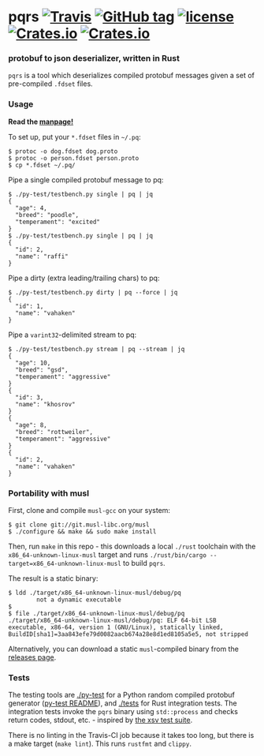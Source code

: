 # pqrs [![Travis](https://img.shields.io/travis/sevagh/pqrs.svg)](https://travis-ci.org/sevagh/pqrs) [![GitHub tag](https://img.shields.io/github/tag/sevagh/pqrs.svg)](https://github.com/sevagh/pqrs/releases) [![license](https://img.shields.io/github/license/sevagh/pqrs.svg)](https://github.com/sevagh/pqrs/blob/master/LICENSE) [![Crates.io](https://img.shields.io/crates/d/pq.svg)](https://crates.io/crates/pq) [![Crates.io](https://img.shields.io/crates/v/pq.svg)](https://crates.io/crates/pq)

### protobuf to json deserializer, written in Rust

`pqrs` is a tool which deserializes compiled protobuf messages given a set of pre-compiled `.fdset` files.

### Usage

**Read the [manpage!](https://sevagh.github.io/pqrs/)**

To set up, put your `*.fdset` files in `~/.pq`:

```
$ protoc -o dog.fdset dog.proto
$ protoc -o person.fdset person.proto
$ cp *.fdset ~/.pq/
```

Pipe a single compiled protobuf message to pq:

```
$ ./py-test/testbench.py single | pq | jq
{
  "age": 4,
  "breed": "poodle",
  "temperament": "excited"
}
$ ./py-test/testbench.py single | pq | jq
{
  "id": 2,
  "name": "raffi"
}
```

Pipe a dirty (extra leading/trailing chars) to pq:

```
$ ./py-test/testbench.py dirty | pq --force | jq
{
  "id": 1,
  "name": "vahaken"
}
```

Pipe a `varint32`-delimited stream to pq:

```
$ ./py-test/testbench.py stream | pq --stream | jq
{
  "age": 10,
  "breed": "gsd",
  "temperament": "aggressive"
}
{
  "id": 3,
  "name": "khosrov"
}
{
  "age": 8,
  "breed": "rottweiler",
  "temperament": "aggressive"
}
{
  "id": 2,
  "name": "vahaken"
}
```

### Portability with musl

First, clone and compile `musl-gcc` on your system:

```
$ git clone git://git.musl-libc.org/musl
$ ./configure && make && sudo make install
```

Then, run `make` in this repo - this downloads a local `./rust` toolchain with the `x86_64-unknown-linux-musl` target and runs `./rust/bin/cargo --target=x86_64-unknown-linux-musl` to build `pqrs`.

The result is a static binary:

```
$ ldd ./target/x86_64-unknown-linux-musl/debug/pq
        not a dynamic executable
$
$ file ./target/x86_64-unknown-linux-musl/debug/pq
./target/x86_64-unknown-linux-musl/debug/pq: ELF 64-bit LSB executable, x86-64, version 1 (GNU/Linux), statically linked, BuildID[sha1]=3aa843efe79d0082aacb674a28e8d1ed8105a5e5, not stripped
```

Alternatively, you can download a static `musl`-compiled binary from the [releases page](https://github.com/sevagh/pqrs/releases).

### Tests

The testing tools are [./py-test](./py-test) for a Python random compiled protobuf generator ([py-test README](./py-test/README.md)), and [./tests](./tests) for Rust integration tests. The integration tests invoke the `pqrs` binary using `std::process` and checks return codes, stdout, etc. - inspired by [the xsv test suite](https://github.com/BurntSushi/xsv/tree/master/tests).

There is no linting in the Travis-CI job because it takes too long, but there is a make target (`make lint`). This runs `rustfmt` and `clippy`.
